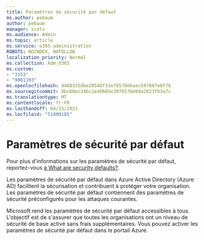 ```yaml
---
title: Paramètres de sécurité par défaut
ms.author: pebaum
author: pebaum
manager: scotv
ms.audience: Admin
ms.topic: article
ms.service: o365-administration
ROBOTS: NOINDEX, NOFOLLOW
localization_priority: Normal
ms.collection: Adm_O365
ms.custom:
- "3153"
- "9001193"
ms.openlocfilehash: d468335dbe2854bf31ef857866aac597807e0f7b
ms.sourcegitcommit: 8bc60ec34bc1e40685e3976576e04a2623f63a7c
ms.translationtype: MT
ms.contentlocale: fr-FR
ms.lasthandoff: 04/15/2021
ms.locfileid: "51809185"
---
```

# <a name="security-defaults"></a>Paramètres de sécurité par défaut

Pour plus d'informations sur les paramètres de sécurité par défaut, reportez-vous [à What are security defaults?](https://docs.microsoft.com/azure/active-directory/conditional-access/concept-conditional-access-security-defaults).

Les paramètres de sécurité par défaut dans Azure Active Directory (Azure AD) facilitent la sécurisation et contribuent à protéger votre organisation. Les paramètres de sécurité par défaut contiennent des paramètres de sécurité préconfigurés pour les attaques courantes.

Microsoft rend les paramètres de sécurité par défaut accessibles à tous. L'objectif est de s'assurer que toutes les organisations ont un niveau de sécurité de base activé sans frais supplémentaires. Vous pouvez activer les paramètres de sécurité par défaut dans le portail Azure.
